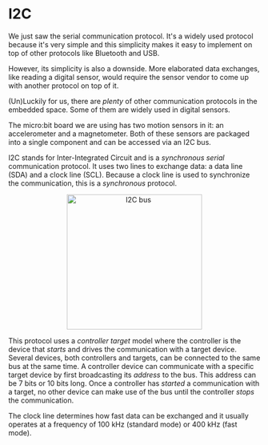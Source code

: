 # I2C

We just saw the serial communication protocol. It's a widely used protocol because it's very
simple and this simplicity makes it easy to implement on top of other protocols like Bluetooth and
USB.

However, its simplicity is also a downside. More elaborated data exchanges, like reading a digital
sensor, would require the sensor vendor to come up with another protocol on top of it.

(Un)Luckily for us, there are *plenty* of other communication protocols in the embedded space. Some
of them are widely used in digital sensors.

The micro:bit board we are using has two motion sensors in it: an accelerometer and a magnetometer.
Both of these sensors are packaged into a single component and can be accessed via an I2C bus.

I2C stands for Inter-Integrated Circuit and is a *synchronous* *serial* communication protocol. It
uses two lines to exchange data: a data line (SDA) and a clock line (SCL). Because a clock line is
used to synchronize the communication, this is a *synchronous* protocol.

<p align="center">
<img class="white_bg" height=270 title="I2C bus" src="https://upload.wikimedia.org/wikipedia/commons/0/04/I2C_controller-target.svg">
</p>

This protocol uses a *controller* *target* model where the controller is the device that *starts* and
drives the communication with a target device. Several devices, both controllers and targets, can be
connected to the same bus at the same time. A controller device can communicate with a specific target
device by first broadcasting its *address* to the bus. This address can be 7 bits or 10 bits long.
Once a controller has *started* a communication with a target, no other device can make use of the bus
until the controller *stops* the communication.

The clock line determines how fast data can be exchanged and it usually operates at a frequency of
100 kHz (standard mode) or 400 kHz (fast mode).
